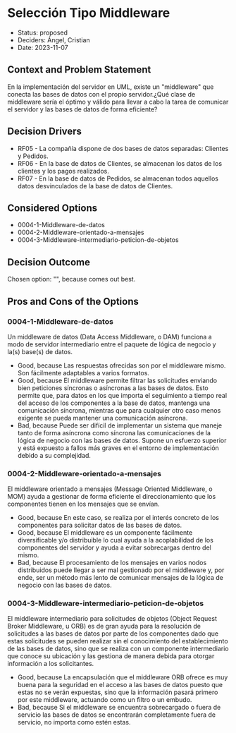 # Selección Tipo Middleware

* Status: proposed
* Deciders: Ángel, Cristian
* Date: 2023-11-07

## Context and Problem Statement

En la implementación del servidor en UML, existe un "middleware" que conecta las bases de datos con el propio servidor.¿Qué clase de middleware sería el óptimo y válido para llevar a cabo la tarea de comunicar el servidor y las bases de datos de forma eficiente?

## Decision Drivers

* RF05 - La compañía dispone de dos bases de datos separadas: Clientes y Pedidos.
* RF06 - En la base de datos de Clientes, se almacenan los datos de los clientes y los pagos realizados.
* RF07 - En la base de datos de Pedidos, se almacenan todos aquellos datos desvinculados de la base de datos de Clientes.

## Considered Options

* 0004-1-Middleware-de-datos
* 0004-2-Middleware-orientado-a-mensajes
* 0004-3-Middleware-intermediario-peticion-de-objetos

## Decision Outcome

Chosen option: "", because comes out best.

## Pros and Cons of the Options

### 0004-1-Middleware-de-datos

Un middleware de datos (Data Access Middleware, o DAM) funciona a modo de servidor intermediario entre el paquete de lógica de negocio y la(s) base(s) de datos.

* Good, because Las respuestas ofrecidas son por el middleware mismo. Son fácilmente adaptables a varios formatos.
* Good, because El middleware permite filtrar las solicitudes enviando bien peticiones síncronas o asíncronas a las bases de datos. Esto permite que, para datos en los que importa el seguimiento a tiempo real del acceso de los componentes a la base de datos, mantenga una comunicación síncrona, mientras que para cualquier otro caso menos exigente se pueda mantener una comunicación asíncrona.
* Bad, because Puede ser difícil de implementar un sistema que maneje tanto de forma asíncrona como síncrona las comunicaciones de la lógica de negocio con las bases de datos. Supone un esfuerzo superior y está expuesto a fallos más graves en el entorno de implementación debido a su complejidad.

### 0004-2-Middleware-orientado-a-mensajes

El middleware orientado a mensajes (Message Oriented Middleware, o MOM) ayuda a gestionar de forma eficiente el direccionamiento que los componentes tienen en los mensajes que se envían.

* Good, because En este caso, se realiza por el interés concreto de los componentes para solicitar datos de las bases de datos.
* Good, because El middleware es un componente fácilmente diversificable y/o distribuible lo cual ayuda a la acoplabilidad de los componentes del servidor y ayuda a evitar sobrecargas dentro del mismo.
* Bad, because El procesamiento de los mensajes en varios nodos distribuidos puede llegar a ser mal gestionado por el middleware y, por ende, ser un método más lento de comunicar mensajes de la lógica de negocio con las bases de datos.

### 0004-3-Middleware-intermediario-peticion-de-objetos

El middleware intermediario para solicitudes de objetos (Object Request Broker Middleware, u ORB) es de gran ayuda para la resolución de solicitudes a las bases de datos por parte de los componentes dado que estas solicitudes se pueden realizar sin el conocimiento del establecimiento de las bases de datos, sino que se realiza con un componente intermediario que conoce su ubicación y las gestiona de manera debida para otorgar información a los solicitantes.

* Good, because La encapsulación que el middleware ORB ofrece es muy buena para la seguridad en el acceso a las bases de datos puesto que estas no se verán expuestas, sino que la información pasará primero por este middleware, actuando como un filtro o un embudo.
* Bad, because Si el middleware se encuentra sobrecargado o fuera de servicio las bases de datos se encontrarán completamente fuera de servicio, no importa como estén estas.
